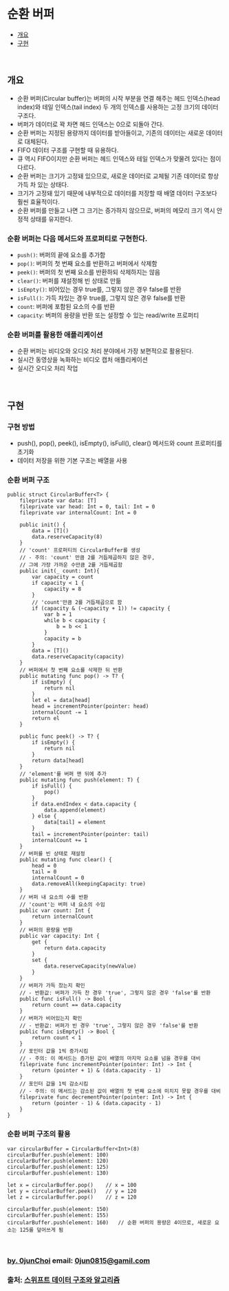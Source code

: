 # 순환 버퍼 


* [개요](#개요)
* [구현](#구현)


&nbsp;
## 개요
* 순환 버퍼(Circular buffer)는 버퍼의 시작 부분을 연결 해주는 헤드 인덱스(head index)와 테일 인덱스(tail index) 두 개의 인덱스를 사용하는 고정 크기의 데이터 구조다.
* 버퍼가 데이터로 꽉 차면 헤드 인덱스는 0으로 되돌아 간다.
* 순환 버퍼는 지정된 용량까지 데이터를 받아들이고, 기존의 데이터는 새로운 데이터로 대체된다.
* FIFO 데이터 구조를 구현할 때 유용하다.
* 큐 역시 FIFO이지만 순환 버퍼는 헤드 인덱스와 테일 인덱스가 맞물려 있다는 점이 다르다.
* 순환 버퍼는 크기가 고정돼 있으므로, 새로운 데이터로 교체될 기존 데이터로 항상 가득 차 있는 상태다.
* 크기가 고정돼 있기 때문에 내부적으로 데이터를 저장할 때 배열 데이터 구조보다 훨씬 효율적이다.
* 순환 버퍼를 만들고 나면 그 크기는 증가하지 않으므로, 버퍼의 메모리 크기 역시 안정적 상태를 유지한다.


### 순환 버퍼는 다음 메서드와 프로퍼티로 구현한다.
* `push()`: 버퍼의 끝에 요소를 추가함
* `pop()`: 버퍼의 첫 번째 요소를 반환하고 버퍼에서 삭제함
* `peek()`: 버퍼의 첫 번째 요소를 반환하되 삭제하지는 않음
* `clear()`: 버퍼를 재설정해 빈 상태로 만듦
* `isEmpty()`: 비어있는 경우 true를, 그렇지 않은 경우 false를 반환
* `isFull()`: 가득 차있는 경우 true를, 그렇지 않은 경우 false를 반환
* `count`: 버퍼에 포함된 요소의 수를 반환
* `capacity`: 버퍼의 용량을 반환 또는 설정할 수 있는 read/write 프로퍼티


### 순환 버퍼를 활용한 애플리케이션
* 순환 버퍼는 비디오와 오디오 처리 분야에서 가장 보편적으로 활용된다.
* 실시간 동영상을 녹화하는 비디오 캡처 애플리케이션
* 실시간 오디오 처리 작업


&nbsp;
## 구현
### 구현 방법
* push(), pop(), peek(), isEmpty(), isFull(), clear() 메서드와 count 프로퍼티를 초기화
* 데이터 저장을 위한 기본 구조는 배열을 사용


### 순환 버퍼 구조
```
public struct CircularBuffer<T> {
    fileprivate var data: [T]
    fileprivate var head: Int = 0, tail: Int = 0
    fileprivate var internalCount: Int = 0

    public init() {
        data = [T]()
        data.reserveCapacity(8)
    }
    // 'count' 프로퍼티의 CircularBuffer를 생성
    // - 주의: 'count' 만큼 2를 거듭제곱하지 않은 경우,
    // 그에 가장 가까운 수만큼 2를 거듭제곱함
    public init(_ count: Int){
        var capacity = count
        if capacity < 1 {
            capacity = 8
        }
        // 'count'만큼 2를 거듭제곱으로 함
        if (capacity & (~capacity + 1)) != capacity {
            var b = 1
            while b < capacity {
                b = b << 1
            }
            capacity = b
        }
        data = [T]()
        data.reserveCapacity(capacity)
    }
    // 버퍼에서 첫 번째 요소를 삭제한 뒤 반환
    public mutating func pop() -> T? {
        if isEmpty) {
            return nil
        }
        let el = data[head]
        head = incrementPointer(pointer: head)
        internalCount -= 1
        return el
    }

    public func peek() -> T? {
        if isEmpty() {
            return nil
        }
        return data[head]
    }
    // 'element'를 버퍼 맨 뒤에 추가
    public mutating func push(element: T) {
        if isFull() {
            pop()
        }
        if data.endIndex < data.capacity {
            data.append(element)
        } else {
            data[tail] = element
        }   
        tail = incrementPointer(pointer: tail)
        internalCount += 1
    }
    // 버퍼를 빈 상태로 재설정
    public mutating func clear() {
        head = 0
        tail = 0
        internalCount = 0
        data.removeAll(keepingCapacity: true)
    }
    // 버퍼 내 요소의 수를 반환
    // 'count'는 버퍼 내 요소의 수임
    public var count: Int {
        return internalCount
    }
    // 버퍼의 용량을 반환
    public var capacity: Int {
        get {
            return data.capacity
        }
        set {
            data.reserveCapacity(newValue)
        }
    }
    // 버퍼가 가득 찼는지 확인
    // - 반환값: 버퍼가 가득 찬 경우 'true', 그렇지 않은 경우 'false'를 반환
    public func isFull() -> Bool {
        return count == data.capacity
    }
    // 버퍼가 비어있는지 확인
    // - 반환값: 버퍼가 빈 경우 'true', 그렇지 않은 경우 'false'를 반환
    public func isEmpty() -> Bool {
        return count < 1
    }
    // 포인터 값을 1씩 증가시킴
    // - 주의: 이 메서드는 증가된 값이 배열의 마지막 요소를 넘을 경우를 대비
    fileprivate func incrementPointer(pointer: Int) -> Int {
        return (pointer + 1) & (data.capacity - 1)
    }
    // 포인터 값을 1씩 감소시킴
    // - 주의: 이 메서드는 감소된 값이 배열의 첫 번째 요소에 미치지 못할 경우를 대비
    fileprivate func decrementPointer(pointer: Int) -> Int {
        return (pointer - 1) & (data.capacity - 1)
    }
}
```


### 순환 버퍼 구조의 활용
```
var circularBuffer = CircularBuffer<Int>(8)
circularBuffer.push(element: 100)
circularBuffer.push(element: 120)
circularBuffer.push(element: 125)
circularBuffer.push(element: 130)

let x = circularBuffer.pop()    // x = 100
let y = circularBuffer.peek()   // y = 120
let z = circularBuffer.pop()    // z = 120

circularBuffer.push(element: 150)
circularBuffer.push(element: 155)
circularBuffer.push(element: 160)   // 순환 버퍼의 용량은 4이므로, 새로운 요소는 125를 덮어쓰게 됨
```


&nbsp;
&nbsp;      
### [by. 0junChoi](https://github.com/0jun0815) email: <0jun0815@gamil.com>
### 출처: [스위프트 데이터 구조와 알고리즘](http://acornpub.co.kr/book/swift-structure-algorithms)
